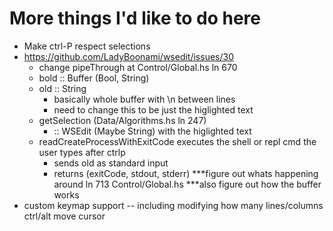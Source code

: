 # More things I'd like to do here

- Make ctrl-P respect selections
- https://github.com/LadyBoonami/wsedit/issues/30
  - change pipeThrough at Control/Global.hs ln 670
  - bold :: Buffer (Bool, String)
  - old :: String
    - basically whole buffer with \n between lines
    - need to change this to be just the higlighted text
  - getSelection (Data/Algorithms.hs ln 247)
    - :: WSEdit (Maybe String) with the higlighted text
  - readCreateProcessWithExitCode executes the shell or repl cmd the user types after ctrlp
    - sends old as standard input
    - returns (exitCode, stdout, stderr)
  ***figure out whats happening around ln 713 Control/Global.hs
  ***also figure out how the buffer works
- custom keymap support
-- including modifying how many lines/columns ctrl/alt move cursor
